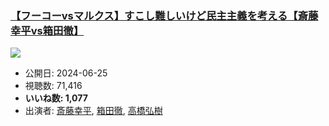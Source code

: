 ### [【フーコーvsマルクス】すこし難しいけど民主主義を考える【斎藤幸平vs箱田徹】](https://www.youtube.com/watch?v=ynW4epPAihM)
[![](https://img.youtube.com/vi/ynW4epPAihM/sddefault.jpg)](https://www.youtube.com/watch?v=ynW4epPAihM)
-   公開日: 2024-06-25
-   視聴数: 71,416
-   **いいね数: 1,077**
-   出演者: [斎藤幸平](/rehacq_fan/people/斎藤幸平 "wikilink"), [箱田徹](/rehacq_fan/people/箱田徹 "wikilink"), [高橋弘樹](/rehacq_fan/people/高橋弘樹 "wikilink")
